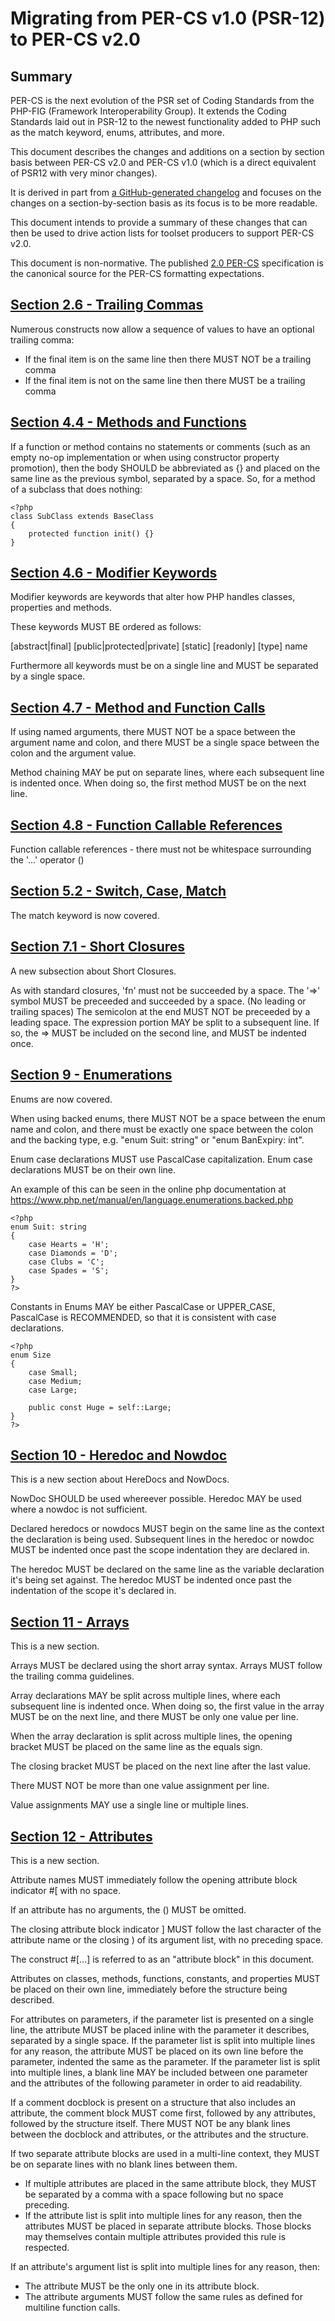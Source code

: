 # Migrating from PER-CS v1.0 (PSR-12) to PER-CS v2.0 ###

## Summary

PER-CS is the next evolution of the PSR set of Coding Standards from the
PHP-FIG (Framework Interoperability Group). It extends the Coding Standards
laid out in PSR-12 to the newest functionality added to PHP such as the match
keyword, enums, attributes, and more.

This document describes the changes and additions on a section by section
basis between PER-CS v2.0 and PER-CS v1.0 (which is a direct equivalent of 
PSR12 with very minor changes).

It is derived in part from [a GitHub-generated changelog](https://github.com/php-fig/per-coding-style/compare/1.0.0...2.0.0)
and focuses on the changes on a section-by-section basis as its focus is to be more readable.

This document intends to provide a summary of these changes that can
then be used to drive action lists for toolset producers to support PER-CS v2.0.

This document is non-normative.  The published [2.0 PER-CS](https://www.php-fig.org/per/coding-style/) specification 
is the canonical source for the PER-CS formatting expectations.

## [Section 2.6 - Trailing Commas](https://www.php-fig.org/per/coding-style/#26-trailing-commas)

Numerous constructs now allow a sequence of values to have an optional trailing
comma:
 * If the final item is on the same line then there MUST NOT be a trailing comma
 * If the final item is not on the same line then there MUST be a trailing comma

## [Section 4.4 - Methods and Functions](https://www.php-fig.org/per/coding-style/#44-methods-and-functions)

If a function or method contains no statements or comments (such as an empty
no-op implementation or when using constructor property promotion), then the
body SHOULD be abbreviated as {} and placed on the same line as the previous
symbol, separated by a space.
So, for a method of a subclass that does nothing:

    <?php
    class SubClass extends BaseClass
    {
        protected function init() {}
    }

## [Section 4.6 - Modifier Keywords](https://www.php-fig.org/per/coding-style/#46-modifier-keywords)

Modifier keywords are keywords that alter how PHP handles classes,
properties and methods.

These keywords MUST BE ordered as follows:

[abstract|final] [public|protected|private] [static] [readonly]
[type] name

Furthermore all keywords must be on a single line and MUST be separated
by a single space.

## [Section 4.7 - Method and Function Calls](https://www.php-fig.org/per/coding-style/#47-method-and-function-calls)

If using named arguments, there MUST NOT be a space between the argument name and colon, 
and there MUST be a single space between the colon and the argument value.

Method chaining MAY be put on separate lines, where each subsequent line is indented once. When doing so, the first method MUST be on the next line.

## [Section 4.8 - Function Callable References](https://www.php-fig.org/per/coding-style/#48-function-callable-references)

Function callable references - there must not be whitespace surrounding the '...' operator ()

## [Section 5.2 - Switch, Case, Match](https://www.php-fig.org/per/coding-style/#52-switch-case-match)

The match keyword is now covered.

## [Section 7.1 - Short Closures](https://www.php-fig.org/per/coding-style/#71-short-closures)

A new subsection about Short Closures.

As with standard closures, 'fn' must not be succeeded by a space.
The '=>' symbol MUST be preceeded and succeeded by a space. (No leading or trailing spaces)
The semicolon at the end MUST NOT be preceeded by a leading space.
The expression portion MAY be split to a subsequent line. If so, the => MUST be 
included on the second line, and MUST be indented once.

## [Section 9 - Enumerations](https://www.php-fig.org/per/coding-style/#9-enumerations)

Enums are now covered.

When using backed enums, there MUST NOT be a space between the enum name and 
colon, and there must be exactly one space between the colon and the backing
type, e.g. "enum Suit: string" or "enum BanExpiry: int".

Enum case declarations MUST use PascalCase capitalization. Enum case
declarations MUST be on their own line.

An example of this can be seen in the online php documentation at https://www.php.net/manual/en/language.enumerations.backed.php

    <?php
    enum Suit: string
    {
        case Hearts = 'H';
        case Diamonds = 'D';
        case Clubs = 'C';
        case Spades = 'S';
    }
    ?>

Constants in Enums MAY be either PascalCase or UPPER_CASE, PascalCase
is RECOMMENDED, so that it is consistent with case declarations.

    <?php
    enum Size
    {
        case Small;
        case Medium;
        case Large;
    
        public const Huge = self::Large;
    }
    ?>

## [Section 10 - Heredoc and Nowdoc](https://www.php-fig.org/per/coding-style/#10-heredoc-and-nowdoc)

This is a new section about HereDocs and NowDocs.

NowDoc SHOULD be used whereever possible. Heredoc MAY be used where a
nowdoc is not sufficient.

Declared heredocs or nowdocs MUST begin on the same line as the context
the declaration is being used. Subsequent lines in the heredoc
or nowdoc MUST be indented once past the scope indentation they are
declared in.

The heredoc MUST be declared on the same line as the variable declaration it's being set against.
The heredoc MUST be indented once past the indentation of the scope it's declared in.

## [Section 11 - Arrays](https://www.php-fig.org/per/coding-style/#11-arrays)

This is a new section.

Arrays MUST be declared using the short array syntax.
Arrays MUST follow the trailing comma guidelines.

Array declarations MAY be split across multiple lines, where each
subsequent line is indented once. When doing so, the first value in the
array MUST be on the next line, and there MUST be only one value per line.

When the array declaration is split across multiple lines, the opening
bracket MUST be placed on the same line as the equals sign. 

The closing bracket MUST be placed on the next line after the last value. 

There MUST NOT be more than one value assignment per line. 

Value assignments MAY use a single line or multiple lines.

## [Section 12 - Attributes](https://www.php-fig.org/per/coding-style/#12-attributes)

This is a new section.

Attribute names MUST immediately follow the opening attribute block indicator #[ with no space.

If an attribute has no arguments, the () MUST be omitted.

The closing attribute block indicator ] MUST follow the last character
of the attribute name or the closing ) of its argument list, with no
preceding space.

The construct #[...] is referred to as an "attribute block" in this document.

Attributes on classes, methods, functions, constants, and properties
MUST be placed on their own line, immediately before the structure
being described.

For attributes on parameters, if the parameter list is presented on a
single line, the attribute MUST be placed inline with the parameter it
describes, separated by a single space. If the parameter list is split
into multiple lines for any reason, the attribute MUST be placed on its
own line before the parameter, indented the same as the parameter. If
the parameter list is split into multiple lines, a blank line MAY be
included between one parameter and the attributes of the following
parameter in order to aid readability.

If a comment docblock is present on a structure that also includes an
attribute, the comment block MUST come first, followed by any attributes,
followed by the structure itself. There MUST NOT be any blank lines
between the docblock and attributes, or the attributes and the structure.

If two separate attribute blocks are used in a multi-line context,
they MUST be on separate lines with no blank lines between them.

 * If multiple attributes are placed in the same attribute block, they MUST be separated by a comma with a space following but no space preceding. 
 * If the attribute list is split into multiple lines for any reason, then the attributes MUST be placed in separate attribute blocks. Those blocks may themselves contain multiple attributes provided this rule is respected.

If an attribute's argument list is split into multiple lines for any reason, then:

 * The attribute MUST be the only one in its attribute block.
 * The attribute arguments MUST follow the same rules as defined for multiline function calls.

